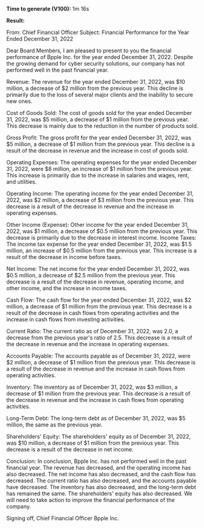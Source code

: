 **Time to generate (V100):** 1m 16s

**Result:**

From: Chief Financial Officer 
Subject: Financial Performance for the Year Ended December 31, 2022 

Dear Board Members, 
I am pleased to present to you the financial performance of Bpple Inc. for the year ended December 31, 2022. Despite the growing demand for cyber security solutions, our company has not performed well in the past financial year. 

Revenue: The revenue for the year ended December 31, 2022, was $10 million, a decrease of $2 million from the previous year. This decline is primarily due to the loss of several major clients and the inability to secure new ones.

Cost of Goods Sold: The cost of goods sold for the year ended December 31, 2022, was $5 million, a decrease of $1 million from the previous year. This decrease is mainly due to the reduction in the number of products sold. 

Gross Profit: The gross profit for the year ended December 31, 2022, was $5 million, a decrease of $1 million from the previous year. This decline is a result of the decrease in revenue and the increase in cost of goods sold. 

Operating Expenses: The operating expenses for the year ended December 31, 2022, were $8 million, an increase of $1 million from the previous year. This increase is primarily due to the increase in salaries and wages, rent, and utilities. 

Operating Income: The operating income for the year ended December 31, 2022, was $2 million, a decrease of $3 million from the previous year. This decrease is a result of the decrease in revenue and the increase in operating expenses. 

Other Income (Expense): Other income for the year ended December 31, 2022, was $1 million, a decrease of $0.5 million from the previous year. This decrease is primarily due to the decrease in interest income. Income Taxes: The income tax expense for the year ended December 31, 2022, was $1.5 million, an increase of $0.5 million from the previous year. This increase is a result of the decrease in income before taxes. 

Net Income: The net income for the year ended December 31, 2022, was $0.5 million, a decrease of $2.5 million from the previous year. This decrease is a result of the decrease in revenue, operating income, and other income, and the increase in income taxes. 

Cash Flow: The cash flow for the year ended December 31, 2022, was $2 million, a decrease of $1 million from the previous year. This decrease is a result of the decrease in cash flows from operating activities and the increase in cash flows from investing activities. 

Current Ratio: The current ratio as of December 31, 2022, was 2.0, a decrease from the previous year's ratio of 2.5. This decrease is a result of the decrease in revenue and the increase in operating expenses. 

Accounts Payable: The accounts payable as of December 31, 2022, were $2 million, a decrease of $1 million from the previous year. This decrease is a result of the decrease in revenue and the increase in cash flows from operating activities. 

Inventory: The inventory as of December 31, 2022, was $3 million, a decrease of $1 million from the previous year. This decrease is a result of the decrease in revenue and the increase in cash flows from operating activities. 

Long-Term Debt: The long-term debt as of December 31, 2022, was $5 million, the same as the previous year. 

Shareholders' Equity: The shareholders' equity as of December 31, 2022, was $10 million, a decrease of $1 million from the previous year. This decrease is a result of the decrease in net income. 

Conclusion: In conclusion, Bpple Inc. has not performed well in the past financial year. The revenue has decreased, and the operating income has also decreased. The net income has also decreased, and the cash flow has decreased. The current ratio has also decreased, and the accounts payable have decreased. The inventory has also decreased, and the long-term debt has remained the same. The shareholders' equity has also decreased. We will need to take action to improve the financial performance of the company. 

Signing off, 
Chief Financial Officer 
Bpple Inc.